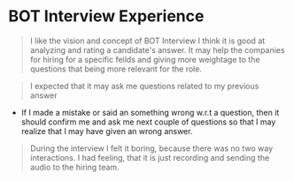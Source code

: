 # BOT Interview Experience

> I like the vision and concept of BOT Interview
> I think it is good at analyzing and rating a candidate's answer.
> It may help the companies for hiring for a specific feilds and giving more weightage to the questions that being more relevant for the role.


> I expected that it may ask me questions related to my previous answer
   - If I made a mistake or said an something wrong w.r.t a question, then it should confirm me and
     ask me next couple of questions so that I may realize that I may have given an wrong answer.
     
> During the interview I felt it boring, because there was no two way interactions. I had feeling, that it is just recording and sending the audio to the hiring team.

   
